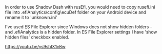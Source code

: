 In order to use Shadow Dash with rusEfi, you would need to copy rusefi.ini file into .efiAnalytics\config\ecuDef folder on your Android device and rename it to 'unknown.ini'

I've used ES File Explorer since Windows does not show hidden folders - and .efiAnalytics is a hidden folder. In ES File Explorer settings I have 'show hidden files' checkbox enabled. 

https://youtu.be/ys9shIX1vBw
